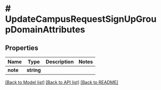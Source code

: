 # # UpdateCampusRequestSignUpGroupDomainAttributes

## Properties

Name | Type | Description | Notes
------------ | ------------- | ------------- | -------------
**note** | **string** |  |

[[Back to Model list]](../../README.md#models) [[Back to API list]](../../README.md#endpoints) [[Back to README]](../../README.md)
